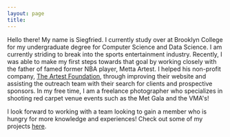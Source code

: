 ```yaml
---
layout: page
title: 
---
```


Hello there! My name is Siegfried. I currently study over at Brooklyn College for my undergraduate degree for Computer Science and Data Science. I am currently striding to break into the sports entertainment industry. Recently, I was able to make my first steps towards that goal by working closely with the father of famed former NBA player, Metta Artest. 
I helped his non-profit company, [The Artest Foundation](https://www.theartestfoundation.org), through improving their website and assisting the outreach team with their search for clients and prospective sponsors. In my free time, I am a freelance photographer who specializes in shooting red carpet venue events such as the Met Gala and the VMA's! 

I look forward to working with a team looking to gain a member who is hungry for more knowledge and experiences! Check out some of my projects [here]('https://siegfriedanthony.github.io/projects/).
